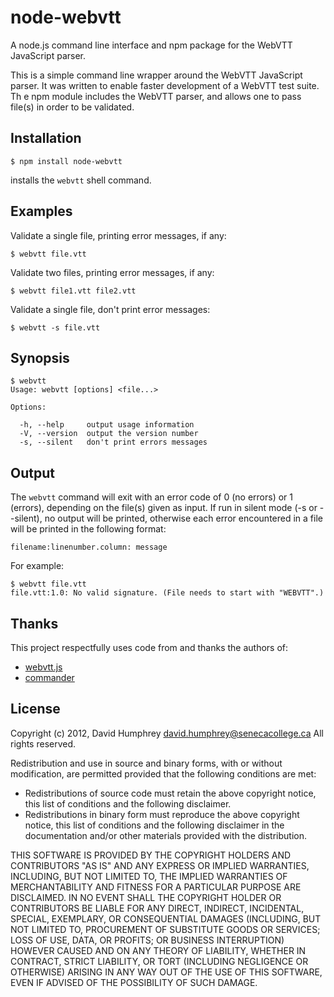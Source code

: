 # node-webvtt

A node.js command line interface and npm package for the WebVTT JavaScript parser.

This is a simple command line wrapper around the WebVTT JavaScript parser. It was written to enable faster development of a WebVTT test suite. Th
e npm module includes the WebVTT parser, and allows one to pass file(s) in order to be validated.

## Installation

    $ npm install node-webvtt

installs the `webvtt` shell command.

## Examples

Validate a single file, printing error messages, if any:

    $ webvtt file.vtt

Validate two files, printing error messages, if any:

    $ webvtt file1.vtt file2.vtt

Validate a single file, don't print error messages:

    $ webvtt -s file.vtt

## Synopsis

```
$ webvtt
Usage: webvtt [options] <file...>

Options:

  -h, --help     output usage information
  -V, --version  output the version number
  -s, --silent   don't print errors messages
```

## Output

The `webvtt` command will exit with an error code of 0 (no errors) or 1 (errors), depending on the file(s) given as input. If run in silent mode (-s or --silent), no output will be printed, otherwise each error encountered in a file will be printed in the following format:

```
filename:linenumber.column: message
```

For example:

```
$ webvtt file.vtt
file.vtt:1.0: No valid signature. (File needs to start with "WEBVTT".)
```

## Thanks

This project respectfully uses code from and thanks the authors of:

* [webvtt.js](https://bitbucket.org/annevk/webvtt)
* [commander](https://github.com/visionmedia/commander.js)

## License

Copyright (c) 2012, David Humphrey <david.humphrey@senecacollege.ca>
All rights reserved.

Redistribution and use in source and binary forms, with or without modification,
are permitted provided that the following conditions are met:

  * Redistributions of source code must retain the above copyright notice,
    this list of conditions and the following disclaimer.
  * Redistributions in binary form must reproduce the above copyright notice,
    this list of conditions and the following disclaimer in the documentation
    and/or other materials provided with the distribution.

THIS SOFTWARE IS PROVIDED BY THE COPYRIGHT HOLDERS AND CONTRIBUTORS "AS IS" AND ANY
EXPRESS OR IMPLIED WARRANTIES, INCLUDING, BUT NOT LIMITED TO, THE IMPLIED WARRANTIES
OF MERCHANTABILITY AND FITNESS FOR A PARTICULAR PURPOSE ARE DISCLAIMED. IN NO EVENT
SHALL THE COPYRIGHT HOLDER OR CONTRIBUTORS BE LIABLE FOR ANY DIRECT, INDIRECT,
INCIDENTAL, SPECIAL, EXEMPLARY, OR CONSEQUENTIAL DAMAGES (INCLUDING, BUT NOT LIMITED
TO, PROCUREMENT OF SUBSTITUTE GOODS OR SERVICES; LOSS OF USE, DATA, OR PROFITS; OR
BUSINESS INTERRUPTION) HOWEVER CAUSED AND ON ANY THEORY OF LIABILITY, WHETHER IN
CONTRACT, STRICT LIABILITY, OR TORT (INCLUDING NEGLIGENCE OR OTHERWISE) ARISING IN
ANY WAY OUT OF THE USE OF THIS SOFTWARE, EVEN IF ADVISED OF THE POSSIBILITY OF SUCH
DAMAGE.
